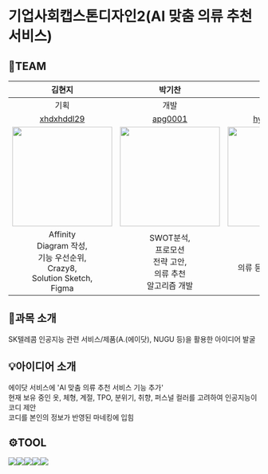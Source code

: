 # 기업사회캡스톤디자인2(AI 맞춤 의류 추천 서비스)

## 🤭TEAM
|김현지|박기찬|박현도|정헌영|제보민|
|:---:|:---:|:---:|:---:|:---:|
|기획|개발|개발|개발|기획|
|[xhdxhddl29](https://github.com/xhdxhddl29)|[apg0001](https://github.com/apg0001)|[hyundo0328](https://github.com/hyundo0328)|[heonyoung](https://github.com/heonyoung)|[jebomin](https://github.com/jebomin)|
|<img src="https://github.com/apg0001/AdotProject/assets/42407430/c6b3a45e-65e7-475c-9e35-e32d6cf52ecd" width="200" height="200">|<img src="https://github.com/apg0001/AdotProject/assets/42407430/c841bf0f-e6e6-4e98-8710-6d4f91a54146" width="200" height="200">|<img src="https://github.com/apg0001/AdotProject/assets/42407430/e5188cad-0ef6-4f8b-8222-463f25b3d642" width="200" height="200">|<img src="https://github.com/apg0001/AdotProject/assets/42407430/88856835-fa83-430f-8b83-69f8d50ec4ea" width="200" height="200">|<img src="https://github.com/apg0001/AdotProject/assets/42407430/16c580b8-9331-4ef7-8fe1-a741c2273a34" width="200" height="200">|
|Affinity <br/>Diagram 작성,<br/>기능 우선순위,<br/>Crazy8,<br/>Solution Sketch,<br/>Figma|SWOT분석,<br/>프로모션<br/>전략 고안,<br/>의류 추천<br/>알고리즘 개발|3C 분석,<br/>의류 등록 알고리즘 개발|STP분석,<br/>개발 선행 조사,<br/>재정 담당,<br/>개발 파트 발표|기능 우선순위,<br/>Crazy8,<br/>기획 파트 발표,<br/>Figma|

## 📝과목 소개
SK텔레콤 인공지능 관련 서비스/제품(A.(에이닷), NUGU 등)을 활용한 아이디어 발굴

## 💡아이디어 소개
에이닷 서비스에 'AI 맞춤 의류 추천 서비스 기능 추가'<br/>
현재 보유 중인 옷, 체형, 계절, TPO, 분위기, 취향, 퍼스널 컬러를 고려하여 인공지능이 코디 제안<br/>
코디를 본인의 정보가 반영된 마네킹에 입힘

## ⚙️TOOL
<img src="https://img.shields.io/badge/Sourcetree-0052CC?style=for-the-badge&logo=Sourcetree&logoColor=white"><img src="https://img.shields.io/badge/Figma-F24E1E?style=for-the-badge&logo=Figma&logoColor=white"><img src="https://img.shields.io/badge/JupyterNotebook-F37626?style=for-the-badge&logo=JupyterNotebook&logoColor=white"><img src="https://img.shields.io/badge/GoogleColab-F9AB00?style=for-the-badge&logo=GoogleColab&logoColor=white"><img src="https://img.shields.io/badge/Scikitlearn-F7931E?style=for-the-badge&logo=Scikitlearn&logoColor=white">
